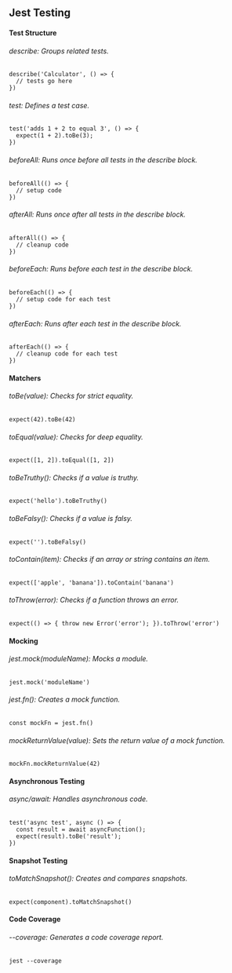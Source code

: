 ## Jest Testing

#### Test Structure

###### describe: Groups related tests.
```
describe('Calculator', () => {
  // tests go here
})
```

###### test: Defines a test case.
```
test('adds 1 + 2 to equal 3', () => {
  expect(1 + 2).toBe(3);
})
```

###### beforeAll: Runs once before all tests in the describe block.
```
beforeAll(() => {
  // setup code
})
```

###### afterAll: Runs once after all tests in the describe block.
```
afterAll(() => {
  // cleanup code
})
```

###### beforeEach: Runs before each test in the describe block.
```
beforeEach(() => {
  // setup code for each test
})
```

###### afterEach: Runs after each test in the describe block.
```
afterEach(() => {
  // cleanup code for each test
})
```

#### Matchers

###### toBe(value): Checks for strict equality.
```
expect(42).toBe(42)
```

###### toEqual(value): Checks for deep equality.
```
expect([1, 2]).toEqual([1, 2])
```

###### toBeTruthy(): Checks if a value is truthy.
```
expect('hello').toBeTruthy()
```

###### toBeFalsy(): Checks if a value is falsy.
```
expect('').toBeFalsy()
```

###### toContain(item): Checks if an array or string contains an item.
```
expect(['apple', 'banana']).toContain('banana')
```

###### toThrow(error): Checks if a function throws an error.
```
expect(() => { throw new Error('error'); }).toThrow('error')
```

#### Mocking

###### jest.mock(moduleName): Mocks a module.
```
jest.mock('moduleName')
```

###### jest.fn(): Creates a mock function.
```
const mockFn = jest.fn()
```

###### mockReturnValue(value): Sets the return value of a mock function.
```
mockFn.mockReturnValue(42)
```

#### Asynchronous Testing

###### async/await: Handles asynchronous code.
```
test('async test', async () => {
  const result = await asyncFunction();
  expect(result).toBe('result');
})
```

#### Snapshot Testing

###### toMatchSnapshot(): Creates and compares snapshots.
```
expect(component).toMatchSnapshot()
```

#### Code Coverage

###### --coverage: Generates a code coverage report.
```
jest --coverage
```
